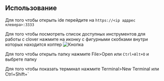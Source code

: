 ## Использование
Для того чтобы открыть ide перейдите на `https://<ip аддрес клевера>:3333`

Для того чтобы посмотреть список доступных инструментов для работы с clover нажмите на иконку с фигурными скобками внутри которых находится коптер
![Кнопка](https://i.imgur.com/gNWiJw8.png)

Для того чтобы открыть папку нажмите File>Open или `Ctrl+Alt+O`  и выбрете папку

Для того чтобы показать терминал нажмите Terminal>New Terminal или Ctrl+Shift+\`
